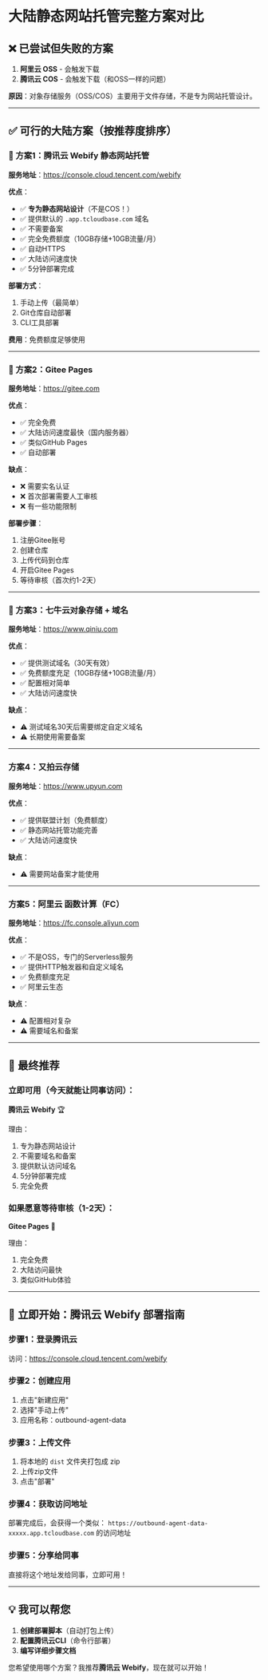 # 大陆静态网站托管完整方案对比

## ❌ 已尝试但失败的方案

1. **阿里云 OSS** - 会触发下载
2. **腾讯云 COS** - 会触发下载（和OSS一样的问题）

**原因**：对象存储服务（OSS/COS）主要用于文件存储，不是专为网站托管设计。

---

## ✅ 可行的大陆方案（按推荐度排序）

### 🥇 方案1：腾讯云 Webify 静态网站托管

**服务地址**：https://console.cloud.tencent.com/webify

**优点**：
- ✅ **专为静态网站设计**（不是COS！）
- ✅ 提供默认的 `.app.tcloudbase.com` 域名
- ✅ 不需要备案
- ✅ 完全免费额度（10GB存储+10GB流量/月）
- ✅ 自动HTTPS
- ✅ 大陆访问速度快
- ✅ 5分钟部署完成

**部署方式**：
1. 手动上传（最简单）
2. Git仓库自动部署
3. CLI工具部署

**费用**：免费额度足够使用

---

### 🥈 方案2：Gitee Pages

**服务地址**：https://gitee.com

**优点**：
- ✅ 完全免费
- ✅ 大陆访问速度最快（国内服务器）
- ✅ 类似GitHub Pages
- ✅ 自动部署

**缺点**：
- ❌ 需要实名认证
- ❌ 首次部署需要人工审核
- ❌ 有一些功能限制

**部署步骤**：
1. 注册Gitee账号
2. 创建仓库
3. 上传代码到仓库
4. 开启Gitee Pages
5. 等待审核（首次约1-2天）

---

### 🥉 方案3：七牛云对象存储 + 域名

**服务地址**：https://www.qiniu.com

**优点**：
- ✅ 提供测试域名（30天有效）
- ✅ 免费额度充足（10GB存储+10GB流量/月）
- ✅ 配置相对简单
- ✅ 大陆访问速度快

**缺点**：
- ⚠️ 测试域名30天后需要绑定自定义域名
- ⚠️ 长期使用需要备案

---

### 方案4：又拍云存储

**服务地址**：https://www.upyun.com

**优点**：
- ✅ 提供联盟计划（免费额度）
- ✅ 静态网站托管功能完善
- ✅ 大陆访问速度快

**缺点**：
- ⚠️ 需要网站备案才能使用

---

### 方案5：阿里云 函数计算（FC）

**服务地址**：https://fc.console.aliyun.com

**优点**：
- ✅ 不是OSS，专门的Serverless服务
- ✅ 提供HTTP触发器和自定义域名
- ✅ 免费额度充足
- ✅ 阿里云生态

**缺点**：
- ⚠️ 配置相对复杂
- ⚠️ 需要域名和备案

---

## 🎯 最终推荐

### 立即可用（今天就能让同事访问）：

**腾讯云 Webify** 🏆

理由：
1. 专为静态网站设计
2. 不需要域名和备案
3. 提供默认访问域名
4. 5分钟部署完成
5. 完全免费

### 如果愿意等待审核（1-2天）：

**Gitee Pages** 🥈

理由：
1. 完全免费
2. 大陆访问最快
3. 类似GitHub体验

---

## 🚀 立即开始：腾讯云 Webify 部署指南

### 步骤1：登录腾讯云
访问：https://console.cloud.tencent.com/webify

### 步骤2：创建应用
1. 点击"新建应用"
2. 选择"手动上传"
3. 应用名称：outbound-agent-data

### 步骤3：上传文件
1. 将本地的 `dist` 文件夹打包成 zip
2. 上传zip文件
3. 点击"部署"

### 步骤4：获取访问地址
部署完成后，会获得一个类似：
`https://outbound-agent-data-xxxxx.app.tcloudbase.com`
的访问地址

### 步骤5：分享给同事
直接将这个地址发给同事，立即可用！

---

## 💡 我可以帮您

1. **创建部署脚本**（自动打包上传）
2. **配置腾讯云CLI**（命令行部署）
3. **编写详细步骤文档**

您希望使用哪个方案？我推荐**腾讯云 Webify**，现在就可以开始！


